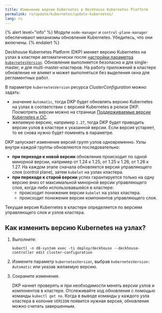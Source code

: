 ```yaml
---
title: Изменение версии Kubernetes в Deckhouse Kubernetes Platform
permalink: ru/update/kubernetes/update-kubernetes/
lang: ru
---
```


{% alert level="info" %}
Модули `node-manager` и `control-plane-manager` обеспечивают механизмы обновления Kubernetes. Убедитесь, что они включены.
{% endalert %}

Deckhouse Kubernetes Platform (DKP) меняет версию Kubernetes на узлах в кластере автоматически после [настройки параметра `kubernetesVersion`](#как-изменить-версию-kubernetes-на-узлах). Обновление выполняется безопасно и для single-master, и для multi-master-кластеров. На работу приложений в кластере обновление не влияет и может выполняться без выделения окна для регламентных работ.

В параметре `kubernetesVersion` ресурса *ClusterConfiguration* можно задать:
* значение `Automatic`, тогда DKP будет обновлять версию Kubernetes на узлах в соответствии с версией Kubernetes в релизе DKP. Посмотреть версии можно на странице [Поддерживаемые версии Kubernetes и ОС](https://deckhouse.io/documentation/v1/supported_versions.html).
* желаемую версию, например `1.27`, тогда DKP будет приводить версии узлов в кластере к указанной версии. Если версия устареет, то ее снова нужно будет поменять в параметре.

DKP запускает изменение версий групп узлов одновременно. Узлы внутри каждой группы обновляются последовательно:  
- **при переходе к новой версии** обновление происходит по одной минорной версии, например от 1.24 к 1.25, от 1.25 к 1.26, от 1.26 к 1.27. На каждом этапе сначала обновляется версия управляющего слоя (control plane), затем `kubelet` на узлах кластера.
- **при переходе к старой версии** успех гарантируется только на одну версию вниз от максимальной минорной версии управляющего слоя, когда-либо использовавшейся в кластере:
  - происходит понижение версии `kubelet` на узлах кластера.
  - происходит понижение версии компонентов управляющего слоя.

Текущая версия Kubernetes в кластере определяется по версиям управляющего слоя и узлов кластера.

## Как изменить версию Kubernetes на узлах?

1. Выполните:

   ```
   kubectl -n d8-system exec -ti deploy/deckhouse --deckhouse-controller edit cluster-configuration
   ```

1. Измените параметр `kubernetesVersion`, выбрав `kubernetesVersion: Automatic` или указав желаемую версию.
1. Сохраните изменения.
    
    DKP начнет проверять и при необходимости менять версии узлов и компонентов в кластере. Отслеживайте ход обновления с помощью команды `kubectl get no`. Когда в выводе команды у каждого узла кластера в колонке `VERSION` появится нужная версия, обновление можно считать завершенным.
